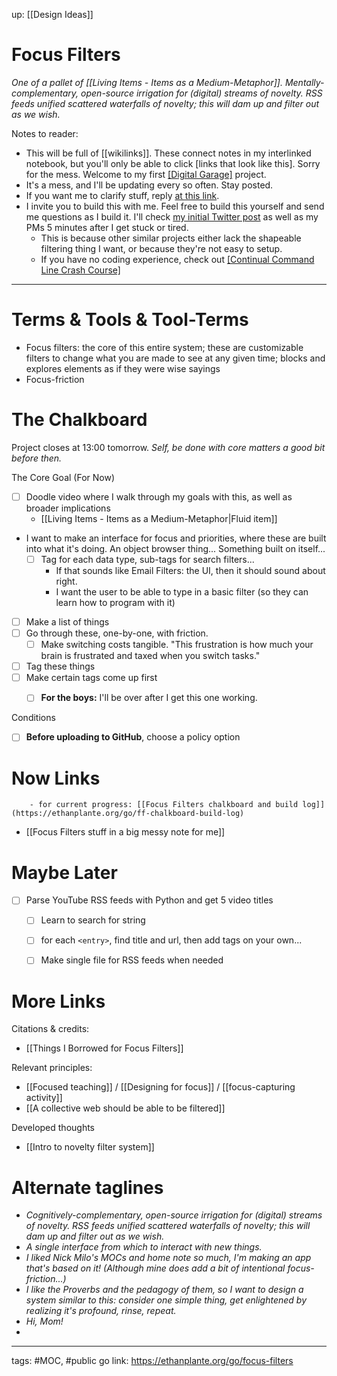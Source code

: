 up: [[Design Ideas]]
# Focus Filters
*One of a pallet of [[Living Items - Items as a Medium-Metaphor]]. Mentally-complementary, open-source irrigation for (digital) streams of novelty. RSS feeds unified scattered waterfalls of novelty; this will dam up and filter out as we wish.*

Notes to reader: 
- This will be full of [[wikilinks]]. These connect notes in my interlinked notebook, but you'll only be able to click [links that look like this]. Sorry for the mess. Welcome to my first [[Digital Garage]](https://ethanplante.org/go/digital-garage) project.
- It's a mess, and I'll be updating every so often. Stay posted.
- If you want me to clarify stuff, reply [at this link](https://twitter.com/plantey_tools/status/1336483426048860162?s=20).
- I invite you to build this with me. Feel free to build this yourself and send me questions as I build it. I'll check [my initial Twitter post](https://twitter.com/plantey_tools/status/1336483426048860162?s=20) as well as my PMs 5 minutes after I get stuck or tired.
	- This is because other similar projects either lack the shapeable filtering thing I want, or because they're not easy to setup.
	- If you have no coding experience, check out [[Continual Command Line Crash Course]](https://ethanplante.org/go/cmd-tutorial)

---
# Terms & Tools & Tool-Terms
- Focus filters: the core of this entire system; these are customizable filters to change what you are made to see at any given time; blocks and explores elements as if they were wise sayings
- Focus-friction


# The Chalkboard
Project closes at 13:00 tomorrow. *Self, be done with core matters a good bit before then.*

The Core Goal (For Now)
- [ ] Doodle video where I walk through my goals with this, as well as broader implications
	- [[Living Items - Items as a Medium-Metaphor|Fluid item]]
- I want to make an interface for focus and priorities, where these are built into what it's doing. An object browser thing... Something built on itself...
	- [ ] Tag for each data type, sub-tags for search filters...
		- If that sounds like Email Filters: the UI, then it should sound about right.
		- I want the user to be able to type in a basic filter (so they can learn how to program with it)
- [ ] Make a list of things
- [ ] Go through these, one-by-one, with friction.
	- [ ] Make switching costs tangible. "This frustration is how much your brain is frustrated and taxed when you switch tasks."
- [ ] Tag these things
- [ ] Make certain tags come up first
	- [ ] **For the boys:** I'll be over after I get this one working.



Conditions
- [ ] **Before uploading to GitHub**, choose a policy option


# Now Links
		- for current progress: [[Focus Filters chalkboard and build log]](https://ethanplante.org/go/ff-chalkboard-build-log)
- [[Focus Filters stuff in a big messy note for me]]

# Maybe Later
- [ ] Parse YouTube RSS feeds with Python and get 5 video titles
	- [ ] Learn to search for string
	- [ ] for each `<entry>`, find title and url, then add tags on your own...
	- [ ] Make single file for RSS feeds when needed



# More Links
Citations & credits:
- [[Things I Borrowed for Focus Filters]]

Relevant principles:
- [[Focused teaching]] / [[Designing for focus]] / [[focus-capturing activity]]
- [[A collective web should be able to be filtered]]

Developed thoughts
- [[Intro to novelty filter system]]


# Alternate taglines
- *Cognitively-complementary, open-source irrigation for (digital) streams of novelty. RSS feeds unified scattered waterfalls of novelty; this will dam up and filter out as we wish.*
- *A single interface from which to interact with new things.*
- *I liked Nick Milo's MOCs and home note so much, I'm making an app that's based on it! (Although mine does add a bit of intentional focus-friction...)*
- *I like the Proverbs and the pedagogy of them, so I want to design a system similar to this: consider one simple thing, get enlightened by realizing it's profound, rinse, repeat.*
- *Hi, Mom!*
- 


--- 
tags: #MOC, #public 
go link: https://ethanplante.org/go/focus-filters
